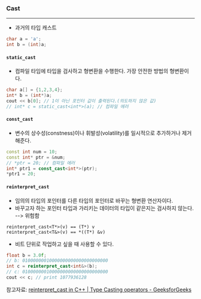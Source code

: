 
### Cast
---

* 과거의 타입 캐스트
```cpp
char a = 'a';
int b = (int)a;
```

#### `static_cast`

* 컴파일 타임에 타입을 검사하고 형변환을 수행한다. 가장 안전한 방법의 형변환이다.
```cpp
char a[] = {1,2,3,4};
int* b = (int*)a;
cout << b[0]; // 1이 아닌 포인터 값이 출력된다.(의도하지 않은 값)
// int* c = static_cast<int*>(a); // 컴파일 에러
```

#### `const_cast`

* 변수의 상수성(constness)이나 휘발성(volatility)를 일시적으로 추가하거나 제거해준다.
```cpp
const int num = 10;
const int* ptr = &num;
// *ptr = 20; // 컴파일 에러
int* ptr1 = const_cast<int*>(ptr);
*ptr1 = 20;
```


#### `reinterpret_cast`

* 임의의 타입의 포인터를 다른 타입의 포인터로 바꾸는 형변환 연산자이다.
* 바꾸고자 하는 포인터 타입과 가리키는 데이터의 타입이 같은지는 검사하지 않는다. --> 위험함
```
reinterpret_cast<T*>(v) == (T*) v
reinterpret_cast<T&>(v) == *((T*) &v)
```

* 비트 단위로 작업하고 싶을 때 사용할 수 있다.
```cpp
float b = 3.0f;
// b: 01000000010000000000000000000000
int c = reinterpret_cast<int&>(b);
// c: 01000000010000000000000000000000
cout << c; // print 1077936128
```



참고자료: [reinterpret_cast in C++ | Type Casting operators - GeeksforGeeks](https://www.geeksforgeeks.org/reinterpret_cast-in-c-type-casting-operators/)
